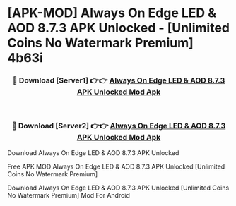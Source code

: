 # [APK-MOD] Always On Edge   LED & AOD 8.7.3 APK Unlocked - [Unlimited Coins No Watermark Premium] 4b63i



<div align="center">
<h3>🔴 Download [Server1] 👉👉 <a href="https://momento.my/?title=Always_On_Edge___LED_&_AOD_8.7.3_APK_Unlocked">Always On Edge   LED & AOD 8.7.3 APK Unlocked Mod Apk</a></h3><br>

<h3>🔴 Download [Server2] 👉👉 <a href="https://momento.my/?title=Always_On_Edge___LED_&_AOD_8.7.3_APK_Unlocked">Always On Edge   LED & AOD 8.7.3 APK Unlocked Mod Apk</a></h3>
</div>



Download Always On Edge   LED & AOD 8.7.3 APK Unlocked 

Free APK MOD Always On Edge   LED & AOD 8.7.3 APK Unlocked [Unlimited Coins No Watermark Premium]

Download Always On Edge   LED & AOD 8.7.3 APK Unlocked [Unlimited Coins No Watermark Premium] Mod For Android
